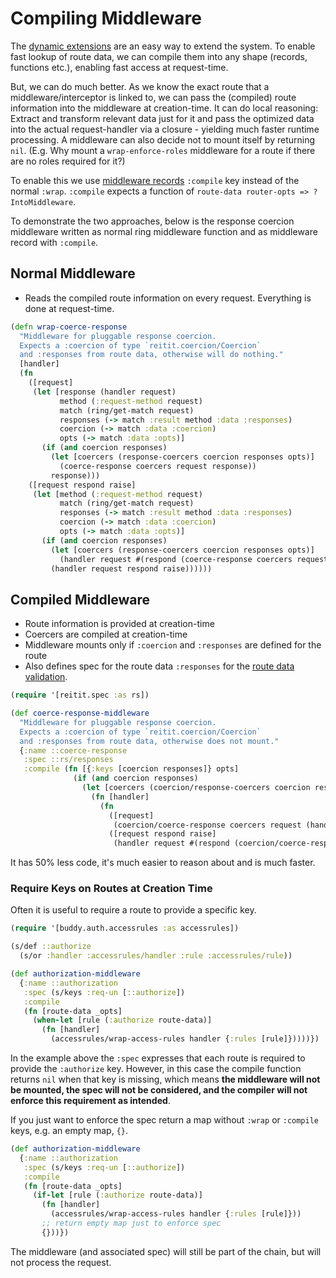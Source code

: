 # Compiling Middleware

The [dynamic extensions](dynamic_extensions.md) are an easy way to extend the system. To enable fast lookup of route data, we can compile them into any shape (records, functions etc.), enabling fast access at request-time.

But, we can do much better. As we know the exact route that a middleware/interceptor is linked to, we can pass the (compiled) route information into the middleware at creation-time. It can do local reasoning: Extract and transform relevant data just for it and pass the optimized data into the actual request-handler via a closure - yielding much faster runtime processing. A middleware can also decide not to mount itself by returning `nil`. (E.g. Why mount a `wrap-enforce-roles` middleware for a route if there are no roles required for it?)

To enable this we use [middleware records](data_driven_middleware.md) `:compile` key instead of the normal `:wrap`. `:compile` expects a function of `route-data router-opts => ?IntoMiddleware`.

To demonstrate the two approaches, below is the response coercion middleware written as normal ring middleware function and as middleware record with `:compile`.

## Normal Middleware

* Reads the compiled route information on every request. Everything is done at request-time.

```clj
(defn wrap-coerce-response
  "Middleware for pluggable response coercion.
  Expects a :coercion of type `reitit.coercion/Coercion`
  and :responses from route data, otherwise will do nothing."
  [handler]
  (fn
    ([request]
     (let [response (handler request)
           method (:request-method request)
           match (ring/get-match request)
           responses (-> match :result method :data :responses)
           coercion (-> match :data :coercion)
           opts (-> match :data :opts)]
       (if (and coercion responses)
         (let [coercers (response-coercers coercion responses opts)]
           (coerce-response coercers request response))
         response)))
    ([request respond raise]
     (let [method (:request-method request)
           match (ring/get-match request)
           responses (-> match :result method :data :responses)
           coercion (-> match :data :coercion)
           opts (-> match :data :opts)]
       (if (and coercion responses)
         (let [coercers (response-coercers coercion responses opts)]
           (handler request #(respond (coerce-response coercers request %))))
         (handler request respond raise))))))
```

## Compiled Middleware

* Route information is provided at creation-time
* Coercers are compiled at creation-time
* Middleware mounts only if `:coercion` and `:responses` are defined for the route
* Also defines spec for the route data `:responses` for the [route data validation](route_data_validation.md).

```clj
(require '[reitit.spec :as rs])

(def coerce-response-middleware
  "Middleware for pluggable response coercion.
  Expects a :coercion of type `reitit.coercion/Coercion`
  and :responses from route data, otherwise does not mount."
  {:name ::coerce-response
   :spec ::rs/responses
   :compile (fn [{:keys [coercion responses]} opts]
              (if (and coercion responses)
                (let [coercers (coercion/response-coercers coercion responses opts)]
                  (fn [handler]
                    (fn
                      ([request]
                       (coercion/coerce-response coercers request (handler request)))
                      ([request respond raise]
                       (handler request #(respond (coercion/coerce-response coercers request %)) raise)))))))})
```

It has 50% less code, it's much easier to reason about and is much faster.

### Require Keys on Routes at Creation Time

Often it is useful to require a route to provide a specific key.

```clj
(require '[buddy.auth.accessrules :as accessrules])

(s/def ::authorize
  (s/or :handler :accessrules/handler :rule :accessrules/rule))

(def authorization-middleware
  {:name ::authorization
   :spec (s/keys :req-un [::authorize])
   :compile
   (fn [route-data _opts]
     (when-let [rule (:authorize route-data)]
       (fn [handler]
         (accessrules/wrap-access-rules handler {:rules [rule]}))))})
```

In the example above the `:spec` expresses that each route is required to provide the `:authorize` key. However, in this case the compile function returns `nil` when that key is missing, which means **the middleware will not be mounted, the spec will not be considered, and the compiler will not enforce this requirement as intended**.

If you just want to enforce the spec return a map without `:wrap` or `:compile` keys, e.g. an empty map, `{}`.


```clj
(def authorization-middleware
  {:name ::authorization
   :spec (s/keys :req-un [::authorize])
   :compile
   (fn [route-data _opts]
     (if-let [rule (:authorize route-data)]
       (fn [handler]
         (accessrules/wrap-access-rules handler {:rules [rule]}))
       ;; return empty map just to enforce spec
       {}))})
```

The middleware (and associated spec) will still be part of the chain, but will not process the request.
